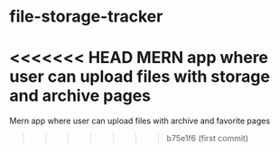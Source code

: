# file-storage-tracker
<<<<<<< HEAD
MERN app where user can upload files with storage and archive pages
=======
Mern app where user can upload files with archive and favorite pages
>>>>>>> b75e1f6 (first commit)
